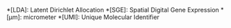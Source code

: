 *[LDA]: Latent Dirichlet Allocation
*[SGE]: Spatial Digital Gene Expression
*[µm]: micrometer
*[UMI]: Unique Molecular Identifier
